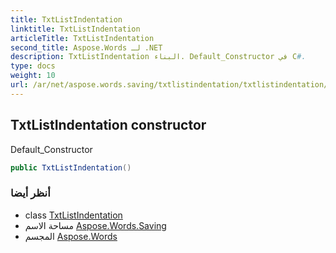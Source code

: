 ```yaml
---
title: TxtListIndentation
linktitle: TxtListIndentation
articleTitle: TxtListIndentation
second_title: Aspose.Words لـ .NET
description: TxtListIndentation البناء. Default_Constructor في C#.
type: docs
weight: 10
url: /ar/net/aspose.words.saving/txtlistindentation/txtlistindentation/
---
```

## TxtListIndentation constructor

Default_Constructor

```csharp
public TxtListIndentation()
```

### أنظر أيضا

* class [TxtListIndentation](../)
* مساحة الاسم [Aspose.Words.Saving](../../../aspose.words.saving/)
* المجسم [Aspose.Words](../../../)
